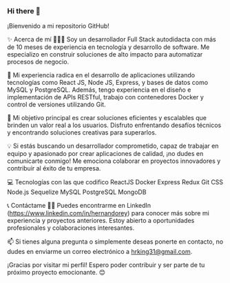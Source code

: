 ### Hi there 👋

<!--
**hrking31/hrking31** is a ✨ _special_ ✨ repository because its `README.md` (this file) appears on your GitHub profile.

Here are some ideas to get you started:

- 🔭 I’m currently working on ...
- 🌱 I’m currently learning ...
- 👯 I’m looking to collaborate on ...
- 🤔 I’m looking for help with ...
- 💬 Ask me about ...
- 📫 How to reach me: ...
- 😄 Pronouns: ...
- ⚡ Fun fact: ...
-->
¡Bienvenido a mi repositorio GitHub!

✨ Acerca de mí
👨🏻‍💻 Soy un desarrollador Full Stack autodidacta con más de 10 meses de experiencia en tecnología y desarrollo de software. Me especializo en construir soluciones de alto impacto para automatizar procesos de negocio.

💼 Mi experiencia radica en el desarrollo de aplicaciones utilizando tecnologías como React JS, Node JS, Express, y bases de datos como MySQL y PostgreSQL. Además, tengo experiencia en el diseño e implementación de APIs RESTful, trabajo con contenedores Docker y control de versiones utilizando Git.

🚀 Mi objetivo principal es crear soluciones eficientes y escalables que brinden un valor real a los usuarios. Disfruto enfrentando desafíos técnicos y encontrando soluciones creativas para superarlos.

💡 Si estás buscando un desarrollador comprometido, capaz de trabajar en equipo y apasionado por crear aplicaciones de calidad, ¡no dudes en comunicarte conmigo! Me emociona colaborar en proyectos innovadores y contribuir al éxito de tu empresa.

💻 Tecnologías con las que codifico
 ReactJS Docker Express Redux Git CSS Node.js Sequelize MySQL PostgreSQL MongoDB

📞 Contáctame
🚀🔗 Puedes encontrarme en LinkedIn (https://www.linkedin.com/in/hernandorey) para conocer más sobre mi experiencia y proyectos anteriores. Estoy abierto a oportunidades profesionales y colaboraciones interesantes.

📫 Si tienes alguna pregunta o simplemente deseas ponerte en contacto, no dudes en enviarme un correo electrónico a hrking31@gmail.com.

¡Gracias por visitar mi perfil! Espero poder contribuir y ser parte de tu próximo proyecto emocionante. 😊
